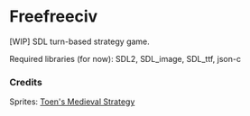 # Freefreeciv
[WIP] SDL turn-based strategy game.

Required libraries (for now): SDL2, SDL_image, SDL_ttf, json-c

### Credits
Sprites: [Toen's Medieval Strategy](https://toen.itch.io/toens-medieval-strategy)
